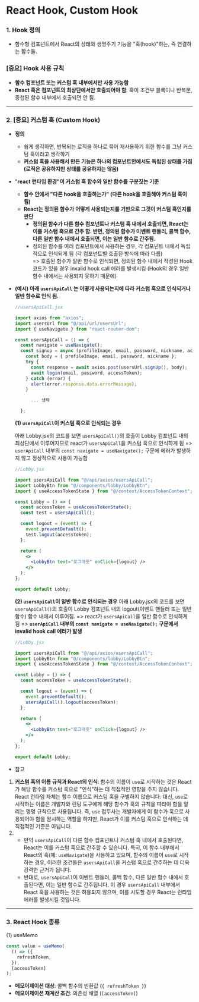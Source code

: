 # React Hook, Custom Hook

### 1. Hook 정의

- 함수형 컴포넌트에서 React의 상태와 생명주기 기능을 "훅(hook)"하는, 즉 연결하는 함수들.

### [중요] Hook 사용 규칙

- **함수 컴포넌트 또는 커스텀 훅 내부에서만 사용 가능함**
- **React 훅은 컴포넌트의 최상단에서만 호출되어야 함**. 훅이 조건부 블록이나 반복문, 중첩된 함수 내부에서 호출되면 안 됨.

<hr/>

### 2. [중요] 커스텀 훅 (Custom Hook)

- **정의**
  - 쉽게 생각하면, 반복되는 로직을 하나로 묶어 재사용하기 위한 함수를 그냥 커스텀 훅이라고 생각하기
  - **커스텀 훅을 사용해서 만든 기능은 하나의 컴포넌트안에서도 독립된 상태를 가짐 (로직은 공유하지만 상태를 공유하지는 않음)**


- "**react 런타임 환경"이 커스텀 훅 함수와 일반 함수를 구분짓는 기준**

  - **함수 안에서 "다른 hook을 호출하는가" (다른 hook을 호출해야 커스텀 훅이 됨)**
  - **React는 정의된 함수가 어떻게 사용되는지를 기반으로 그것이 커스텀 훅인지를 판단**
    - **정의된 함수가 다른 함수 컴포넌트나 커스텀 훅 내에서 호출되면, React는 이를 커스텀 훅으로 간주 함. 반면, 정의된 함수가 이벤트 핸들러, 콜백 함수, 다른 일반 함수 내에서 호출되면, 이는 일반 함수로 간주됨.**
    - 정의된 함수를 여러 컴포넌트에서 사용하는 경우, 각 컴포넌트 내에서 독립적으로 인식되게 됨 (각 컴포넌트별 호출된 방식에 따라 다름)  
      => 호출된 함수가 일반 함수로 인식되면, 정의된 함수 내에서 작성된 Hook 코드가 있을 경우 invalid hook call 에러를 발생시킴 (Hook의 경우 일반 함수 내에서는 사용되지 못하기 때문에)

- **(예시) 아래 `usersApiCall` 는 어떻게 사용되는지에 따라 커스텀 훅으로 인식되거나 일반 함수로 인식 됨.**

  ```jsx
  //usersApiCall.jsx
  
  import axios from "axios";
  import usersUrl from "@/api/url/usersUrl";
  import { useNavigate } from "react-router-dom";
  
  const usersApiCall = () => {
    const navigate = useNavigate();
    const signup = async (profileImage, email, password, nickname, accessToken) => {
      const body = { profileImage, email, password, nickname };
      try {
        const response = await axios.post(usersUrl.signUp(), body);
        await login(email, password, accessToken);
      } catch (error) {
        alert(error.response.data.errorMessage);
      }
  
        ... 생략
  
    };
  ```

  

  **(1) `usersApiCall`이 커스텀 훅으로 인식되는 경우**

  아래 Lobby.jsx의 코드를 보면 `usersApiCall()`의 호출이 Lobby 컴포넌트 내의 최상단에서 이루어지므로 react가 `usersApiCall`을 커스텀 훅으로 인식하게 됨 
  => `userApiCall` 내부의 `const navigate = useNavigate();` 구문에 에러가 발생하지 않고 정상적으로 사용이 가능함

  ```jsx
  //Lobby.jsx
  
  import usersApiCall from "@/api/axios/usersApiCall";
  import LobbyBtn from "@/components/lobby/LobbyBtn";
  import { useAccessTokenState } from "@/context/AccessTokenContext";
  
  const Lobby = () => {
    const accessToken = useAccessTokenState();
    const test = usersApiCall();
  
    const logout = (event) => {
      event.preventDefault();
      test.logout(accessToken);
    };
  
    return (
      <>
        <LobbyBtn text="로그아웃" onClick={logout} />
      </>
    );
  };
  
  export default Lobby;
  
  ```

  

  **(2) `usersApiCall`이 일반 함수로 인식되는 경우**
  아래 Lobby.jsx의 코드를 보면 `usersApiCall()`의 호출이 Lobby 컴포넌트 내의 logout(이벤트 핸들러 또는 일반 함수) 함수 내에서 이루어짐.
  => react가 `usersApiCall`을 일반 함수로 인식하게 됨 
  => **`userApiCall` 내부의 `const navigate = useNavigate();` 구문에서 invalid hook call 에러가 발생**

  ```jsx
  //Lobby.jsx
  
  import usersApiCall from "@/api/axios/usersApiCall";
  import LobbyBtn from "@/components/lobby/LobbyBtn";
  import { useAccessTokenState } from "@/context/AccessTokenContext";
  
  const Lobby = () => {
    const accessToken = useAccessTokenState();
  
    const logout = (event) => {
      event.preventDefault();
      usersApiCall().logout(accessToken);
    };
  
    return (
      <>
        <LobbyBtn text="로그아웃" onClick={logout} />
      </>
    );
  };
  
  export default Lobby;
  
  ```

- 참고

1. **커스텀 훅의 이름 규칙과 React의 인식**: 함수의 이름이 `use`로 시작하는 것은 React가 해당 함수를 커스텀 훅으로 "인식"하는 데 직접적인 영향을 주지 않습니다. React 런타임 자체는 함수 이름으로 커스텀 훅을 구별하지 않습니다. 대신, `use`로 시작하는 이름은 개발자와 린팅 도구에게 해당 함수가 훅의 규칙을 따라야 함을 알리는 명명 규칙으로 사용됩니다. 즉, `use` 접두사는 개발자에게 이 함수가 훅으로 사용되어야 함을 암시하는 역할을 하지만, React가 이를 커스텀 훅으로 인식하는 데 직접적인 기준은 아닙니다.
2. - 만약 `usersApiCall`이 다른 함수 컴포넌트나 커스텀 훅 내에서 호출된다면, React는 이를 커스텀 훅으로 간주할 수 있습니다. 특히, 이 함수 내부에서 React의 훅(예: `useNavigate`)을 사용하고 있으며, 함수의 이름이 `use`로 시작하는 경우, 이러한 조건들은 `usersApiCall`을 커스텀 훅으로 간주하는 데 더욱 강력한 근거가 됩니다.
   - 반대로, `usersApiCall`이 이벤트 핸들러, 콜백 함수, 다른 일반 함수 내에서 호출된다면, 이는 일반 함수로 간주됩니다. 이 경우 `usersApiCall` 내부에서 React 훅을 사용하는 것은 허용되지 않으며, 이를 시도할 경우 React는 런타임 에러를 발생시킬 것입니다.

<hr/>

### 3. React Hook 종류

 (1) useMemo

```jsx
const value = useMemo(
  () => ({
    refreshToken,
  }),
  [accessToken]
);
```

- **메모이제이션 대상**: 콜백 함수의 반환값 (`{ refreshToken }`)
- **메모이제이션 재계산 조건**: 의존성 배열 (`[accessToken]`)
